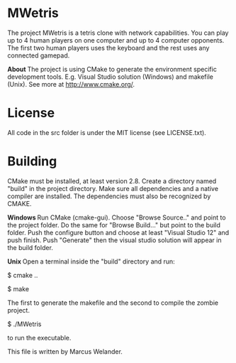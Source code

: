 MWetris
======
The project MWetris is a tetris clone with network capabilities. You 
can play up to 4 human players on one computer and up to 4 computer opponents.
The first two human players uses the keyboard and the rest uses any connected gamepad.

<b> About </b>
The project is using CMake to generate the environment specific development 
tools. E.g. Visual Studio solution (Windows) and makefile (Unix). See more 
at http://www.cmake.org/.

License
======
All code in the src folder is under the MIT license (see LICENSE.txt).

Building
======
CMake must be installed, at least version 2.8. Create a directory named 
"build" in the project directory. Make sure all dependencies and a native 
compiler are installed. The dependencies must also be recognized by CMAKE.

<b> Windows </b>
Run CMake (cmake-gui). Choose "Browse Source.." and point to the project folder.
Do the same for "Browse Build..." but point to the build folder.
Push the configure button and choose at least "Visual Studio 12" and push finish.
Push "Generate" then the visual studio solution will appear in the build folder.

<b> Unix </b>
Open a terminal inside the "build" directory and run:

<p>$ cmake ..</p>
<p>$ make</p>

The first to generate the makefile and the second to compile the zombie project.

<p>$ ./MWetris</p>

to run the executable.

This file is written by Marcus Welander.
